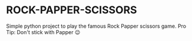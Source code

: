 # ROCK-PAPPER-SCISSORS
Simple python project to play the famous Rock Papper scissors game.
Pro Tip: Don't stick with Papper 😉
